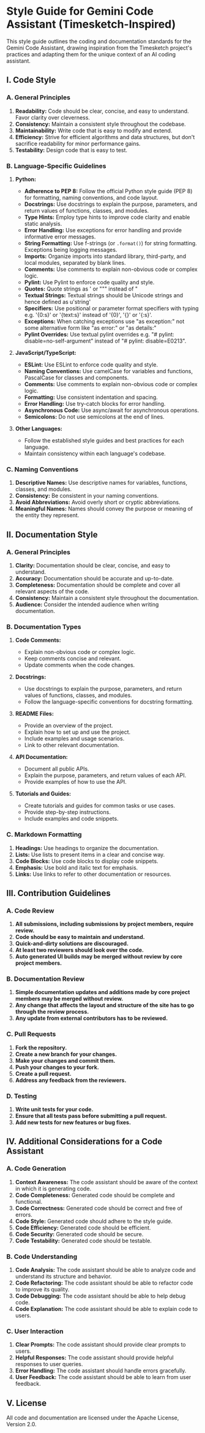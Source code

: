 # Style Guide for Gemini Code Assistant (Timesketch-Inspired)

This style guide outlines the coding and documentation standards for the Gemini Code Assistant, drawing inspiration from the Timesketch project's practices and adapting them for the unique context of an AI coding assistant.

## I. Code Style

### A. General Principles

1.  **Readability:** Code should be clear, concise, and easy to understand. Favor clarity over cleverness.
2.  **Consistency:** Maintain a consistent style throughout the codebase.
3.  **Maintainability:** Write code that is easy to modify and extend.
4.  **Efficiency:** Strive for efficient algorithms and data structures, but don't sacrifice readability for minor performance gains.
5.  **Testability:** Design code that is easy to test.

### B. Language-Specific Guidelines

1.  **Python:**
    *   **Adherence to PEP 8:** Follow the official Python style guide (PEP 8) for formatting, naming conventions, and code layout.
    *   **Docstrings:** Use docstrings to explain the purpose, parameters, and return values of functions, classes, and modules.
    *   **Type Hints:** Employ type hints to improve code clarity and enable static analysis.
    *   **Error Handling:** Use exceptions for error handling and provide informative error messages.
    *   **String Formatting:** Use f-strings (or `.format()`) for string formatting. Exceptions being logging messages.
    *   **Imports:** Organize imports into standard library, third-party, and local modules, separated by blank lines.
    *   **Comments:** Use comments to explain non-obvious code or complex logic.
    *   **Pylint:** Use Pylint to enforce code quality and style.
    *   **Quotes:** Quote strings as ' or """ instead of "
    *   **Textual Strings:** Textual strings should be Unicode strings and hence defined as u'string'
    *   **Specifiers:** Use positional or parameter format specifiers with typing e.g. '{0:s}' or '{text:s}' instead of '{0}', '{}' or '{:s}'.
    *   **Exceptions:** When catching exceptions use "as exception:" not some alternative form like "as error:" or "as details:"
    *   **Pylint Overrides:** Use textual pylint overrides e.g. "# pylint: disable=no-self-argument" instead of "# pylint: disable=E0213".

2.  **JavaScript/TypeScript:**
    *   **ESLint:** Use ESLint to enforce code quality and style.
    *   **Naming Conventions:** Use camelCase for variables and functions, PascalCase for classes and components.
    *   **Comments:** Use comments to explain non-obvious code or complex logic.
    *   **Formatting:** Use consistent indentation and spacing.
    *   **Error Handling:** Use try-catch blocks for error handling.
    *   **Asynchronous Code:** Use async/await for asynchronous operations.
    *   **Semicolons:** Do not use semicolons at the end of lines. 

3.  **Other Languages:**
    *   Follow the established style guides and best practices for each language.
    *   Maintain consistency within each language's codebase.

### C. Naming Conventions

1.  **Descriptive Names:** Use descriptive names for variables, functions, classes, and modules.
2.  **Consistency:** Be consistent in your naming conventions.
3.  **Avoid Abbreviations:** Avoid overly short or cryptic abbreviations.
4.  **Meaningful Names:** Names should convey the purpose or meaning of the entity they represent.

## II. Documentation Style

### A. General Principles

1.  **Clarity:** Documentation should be clear, concise, and easy to understand.
2.  **Accuracy:** Documentation should be accurate and up-to-date.
3.  **Completeness:** Documentation should be complete and cover all relevant aspects of the code.
4.  **Consistency:** Maintain a consistent style throughout the documentation.
5.  **Audience:** Consider the intended audience when writing documentation.

### B. Documentation Types

1.  **Code Comments:**
    *   Explain non-obvious code or complex logic.
    *   Keep comments concise and relevant.
    *   Update comments when the code changes.

2.  **Docstrings:**
    *   Use docstrings to explain the purpose, parameters, and return values of functions, classes, and modules.
    *   Follow the language-specific conventions for docstring formatting.

3.  **README Files:**
    *   Provide an overview of the project.
    *   Explain how to set up and use the project.
    *   Include examples and usage scenarios.
    *   Link to other relevant documentation.

4.  **API Documentation:**
    *   Document all public APIs.
    *   Explain the purpose, parameters, and return values of each API.
    *   Provide examples of how to use the API.

5.  **Tutorials and Guides:**
    *   Create tutorials and guides for common tasks or use cases.
    *   Provide step-by-step instructions.
    *   Include examples and code snippets.

### C. Markdown Formatting

1.  **Headings:** Use headings to organize the documentation.
2.  **Lists:** Use lists to present items in a clear and concise way.
3.  **Code Blocks:** Use code blocks to display code snippets.
4.  **Emphasis:** Use bold and italic text for emphasis.
5.  **Links:** Use links to refer to other documentation or resources.

## III. Contribution Guidelines

### A. Code Review

1.  **All submissions, including submissions by project members, require review.**
2.  **Code should be easy to maintain and understand.**
3.  **Quick-and-dirty solutions are discouraged.**
4.  **At least two reviewers should look over the code.**
5.  **Auto generated UI builds may be merged without review by core project members.**

### B. Documentation Review

1.  **Simple documentation updates and additions made by core project members may be merged without review.**
2.  **Any change that affects the layout and structure of the site has to go through the review process.**
3.  **Any update from external contributors has to be reviewed.**

### C. Pull Requests

1.  **Fork the repository.**
2.  **Create a new branch for your changes.**
3.  **Make your changes and commit them.**
4.  **Push your changes to your fork.**
5.  **Create a pull request.**
6.  **Address any feedback from the reviewers.**

### D. Testing

1.  **Write unit tests for your code.**
2.  **Ensure that all tests pass before submitting a pull request.**
3.  **Add new tests for new features or bug fixes.**

## IV. Additional Considerations for a Code Assistant

### A. Code Generation

1.  **Context Awareness:** The code assistant should be aware of the context in which it is generating code.
2.  **Code Completeness:** Generated code should be complete and functional.
3.  **Code Correctness:** Generated code should be correct and free of errors.
4.  **Code Style:** Generated code should adhere to the style guide.
5.  **Code Efficiency:** Generated code should be efficient.
6.  **Code Security:** Generated code should be secure.
7.  **Code Testability:** Generated code should be testable.

### B. Code Understanding

1.  **Code Analysis:** The code assistant should be able to analyze code and understand its structure and behavior.
2.  **Code Refactoring:** The code assistant should be able to refactor code to improve its quality.
3.  **Code Debugging:** The code assistant should be able to help debug code.
4.  **Code Explanation:** The code assistant should be able to explain code to users.

### C. User Interaction

1.  **Clear Prompts:** The code assistant should provide clear prompts to users.
2.  **Helpful Responses:** The code assistant should provide helpful responses to user queries.
3.  **Error Handling:** The code assistant should handle errors gracefully.
4.  **User Feedback:** The code assistant should be able to learn from user feedback.

## V. License

All code and documentation are licensed under the Apache License, Version 2.0.
